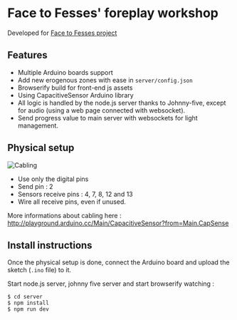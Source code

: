 # Face to Fesses' foreplay workshop

Developed for [Face to Fesses project](http://www.facetofesses.fr/)

## Features

- Multiple Arduino boards support
- Add new erogenous zones with ease in `server/config.json`
- Browserify build for front-end js assets
- Using CapacitiveSensor Arduino library
- All logic is handled by the node.js server thanks to Johnny-five, except for audio (using a web page connected with websocket).
- Send progress value to main server with websockets for light management.

## Physical setup

![Cabling](http://playground.arduino.cc/uploads/Main/CapSense.gif)

- Use only the digital pins
- Send pin : 2
- Sensors receive pins : 4, 7, 8, 12 and 13
- Wire all receive pins, even if unused.

More informations about cabling here : http://playground.arduino.cc/Main/CapacitiveSensor?from=Main.CapSense


## Install instructions

Once the physical setup is done, connect the Arduino board and upload the sketch (`.ino` file) to it.

Start node.js server, johnny five server and start browserify watching : 
```
$ cd server
$ npm install
$ npm run dev
```
